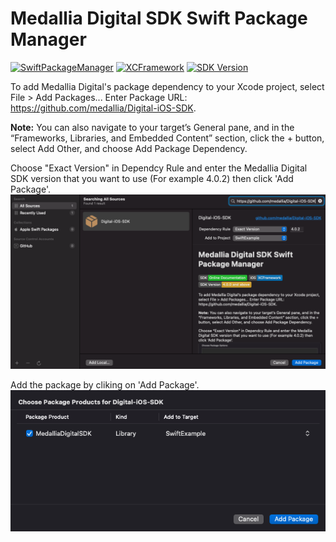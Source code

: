 # Medallia Digital SDK Swift Package Manager

[![SwiftPackageManager](https://img.shields.io/badge/SDK-Online_Documentation-brightgreen.svg)](https://docs.medallia.com/digital/docs-v2/mobile-sdk-docs/index.html#pages/developers-portal/ios-sdk/integration-guide/setup/ios-setup.html)
[![XCFramework](https://img.shields.io/badge/iOS-XCFramework-informational.svg)](https://docs.medallia.com/digital/docs-v2/mobile-sdk-docs/index.html#xcframework-integration)
[![SDK Version](https://img.shields.io/badge/SDK_Version-4.0.0_and_above-yellow.svg)](https://docs.medallia.com/digital/docs-v2/mobile-sdk-docs/index.html#pages/developers-portal/ios-sdk/release-notes/ios-release-notes.html)

To add Medallia Digital's package dependency to your Xcode project, select File > Add Packages...
Enter Package URL: https://github.com/medallia/Digital-iOS-SDK.

**Note:** You can also navigate to your target’s General pane, and in the “Frameworks, Libraries, and Embedded Content” section, click the + button, select Add Other, and choose Add Package Dependency.

Choose "Exact Version" in Dependcy Rule and enter the Medallia Digital SDK version that you want to use (For example 4.0.2) then click 'Add Package'.
![choose-package-options](./Images/choose_package_options.png)

Add the package by cliking on 'Add Package'.
![add-package](./Images/add_package.png)
